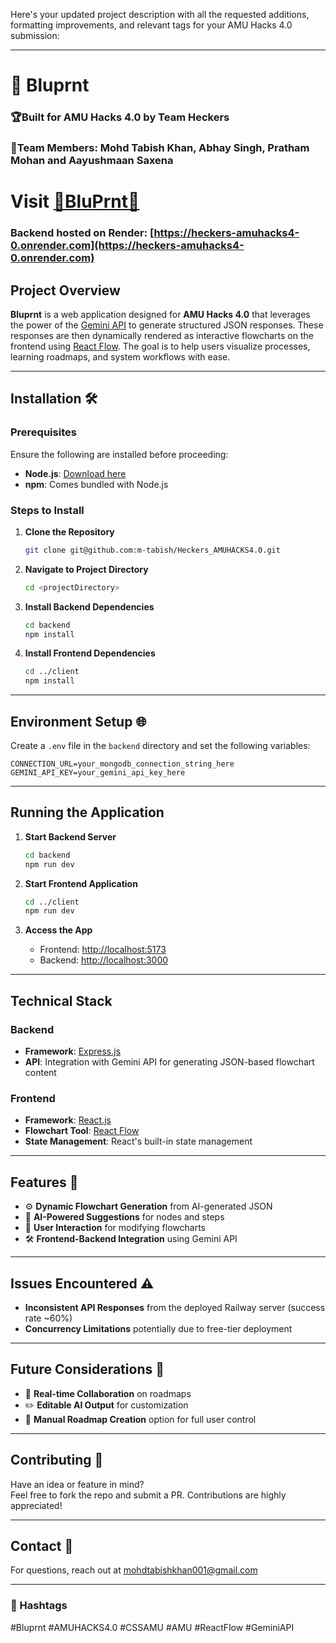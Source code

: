 Here's your updated project description with all the requested additions, formatting improvements, and relevant tags for your AMU Hacks 4.0 submission:

---

# 🚀 Bluprnt  
### **🏆Built for AMU Hacks 4.0 by Team Heckers**  
### **🤝Team Members: Mohd Tabish Khan, Abhay Singh, Pratham Mohan and Aayushmaan Saxena**
# Visit  [🔹BluPrnt🔹](https://www.bluprnt.tech/)
### Backend hosted on Render:  [https://heckers-amuhacks4-0.onrender.com](https://heckers-amuhacks4-0.onrender.com)



## Project Overview  

**Bluprnt** is a web application designed for **AMU Hacks 4.0** that leverages the power of the [Gemini API](https://gemini.com) to generate structured JSON responses. These responses are then dynamically rendered as interactive flowcharts on the frontend using [React Flow](https://reactflow.dev/). The goal is to help users visualize processes, learning roadmaps, and system workflows with ease.  

---

## Installation 🛠️  

### Prerequisites  

Ensure the following are installed before proceeding:  
- **Node.js**: [Download here](https://nodejs.org/)  
- **npm**: Comes bundled with Node.js  

### Steps to Install  

1. **Clone the Repository**  
   ```bash
   git clone git@github.com:m-tabish/Heckers_AMUHACKS4.0.git
   ```

2. **Navigate to Project Directory**  
   ```bash
   cd <projectDirectory>
   ```

3. **Install Backend Dependencies**  
   ```bash
   cd backend
   npm install
   ```

4. **Install Frontend Dependencies**  
   ```bash
   cd ../client
   npm install
   ```

---

## Environment Setup 🌐  

Create a `.env` file in the `backend` directory and set the following variables:

```env
CONNECTION_URL=your_mongodb_connection_string_here
GEMINI_API_KEY=your_gemini_api_key_here
```

---

## Running the Application  

1. **Start Backend Server**  
   ```bash
   cd backend
   npm run dev
   ```

2. **Start Frontend Application**  
   ```bash
   cd ../client
   npm run dev
   ```

3. **Access the App**  
   - Frontend: [http://localhost:5173](http://localhost:5173)  
   - Backend: [http://localhost:3000](http://localhost:3000)  

---

## Technical Stack  

### Backend  
- **Framework**: [Express.js](https://expressjs.com/)  
- **API**: Integration with Gemini API for generating JSON-based flowchart content  

### Frontend  
- **Framework**: [React.js](https://reactjs.org/)  
- **Flowchart Tool**: [React Flow](https://reactflow.dev/)  
- **State Management**: React's built-in state management  

---

## Features 🌟  

- ⚙️ **Dynamic Flowchart Generation** from AI-generated JSON  
- 🧠 **AI-Powered Suggestions** for nodes and steps  
- 🧩 **User Interaction** for modifying flowcharts  
- 🛠️ **Frontend-Backend Integration** using Gemini API  

---

## Issues Encountered ⚠️  

- **Inconsistent API Responses** from the deployed Railway server (success rate ~60%)  
- **Concurrency Limitations** potentially due to free-tier deployment  

---

## Future Considerations 🔮  

- 🤝 **Real-time Collaboration** on roadmaps  
- ✏️ **Editable AI Output** for customization  
- 🧱 **Manual Roadmap Creation** option for full user control  

---

## Contributing 🤝  

Have an idea or feature in mind?  
Feel free to fork the repo and submit a PR. Contributions are highly appreciated!  

---

## Contact 📧  

For questions, reach out at [mohdtabishkhan001@gmail.com](#)

---

### 🔖 Hashtags  
#Bluprnt #AMUHACKS4.0 #CSSAMU #AMU #ReactFlow #GeminiAPI
 